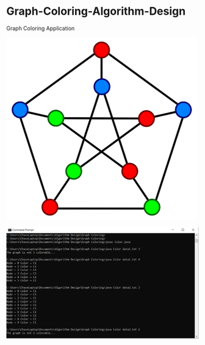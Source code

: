 # Graph-Coloring-Algorithm-Design
Graph Coloring Application

<img src="/imageColoring.png" width="500" text-align="center"></img>

![](/cmdColoring.PNG)

